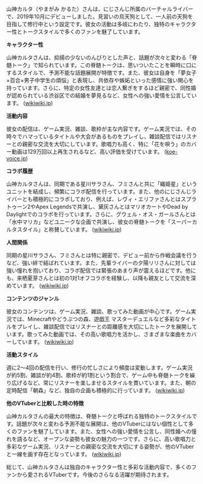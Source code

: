 山神カルタ（やまがみ かるた）さんは、にじさんじ所属のバーチャルライバーで、2019年10月にデビューしました。見習いの烏天狗として、一人前の天狗を目指して修行中という設定です。彼女の活動は多岐にわたり、独特のキャラクター性とトークスタイルで多くのファンを魅了しています。

**キャラクター性**

山神カルタさんは、抑揚の少ないのんびりとした声と、話題が次々と変わる「脊髄トーク」で知られています。この脊髄トークは、思いついたことを瞬時に口にするスタイルで、予測不能な話題展開が特徴です。また、彼女は自身を「夢女子×百合×男子中学生の煩悩」と表現し、共依存や嫉妬といった感情に強い関心を持っています。さらに、特定の女性友達とは恋人繋ぎをするほど親密で、同性婚が認められている渋谷区での結婚を夢見るなど、女性への強い愛情を公言しています。 ([wikiwiki.jp](https://wikiwiki.jp/nijisanji/%E5%B1%B1%E7%A5%9E%E3%82%AB%E3%83%AB%E3%82%BF?utm_source=openai))

**活動内容**

彼女の配信は、ゲーム実況、雑談、歌枠が主な内容です。ゲーム実況では、その時々でハマっているタイトルや大会があるものをプレイし、雑談配信ではリスナーとの親密な交流を大切にしています。歌唱力も高く、特に「花を唄う」のカバー動画は129万回以上再生されるなど、高い評価を受けています。 ([koe-voice.jp](https://koe-voice.jp/yamagami-karuta-previous-life/?utm_source=openai))

**コラボ履歴**

山神カルタさんは、同期である星川サラさん、フミさんと共に「織姫星」というユニットを結成し、頻繁にコラボ配信を行っています。また、他のにじさんじライバーとも積極的にコラボしており、例えば、レヴィ・エリファさんとはスプラトゥーン2やApex Legendsで共演し、黛灰さんとはマリオカートやDead by Daylightでのコラボを行っています。さらに、グウェル・オス・ガールさんとは「水中マリカ」などユニークな企画で共演し、彼女の脊髄トークを「スーパーカルタスタイル」と称賛しています。 ([wikiwiki.jp](https://wikiwiki.jp/nijisanji/%E5%B1%B1%E7%A5%9E%E3%82%AB%E3%83%AB%E3%82%BF?utm_source=openai))

**人間関係**

同期の星川サラさん、フミさんとは特に親密で、デビュー前から作戦会議を行うなど、強い絆で結ばれています。また、先輩ライバーの夕陽リリさんに対しては強い憧れを抱いており、コラボ配信では緊張のあまり声が震えるほどです。他にも、来栖夏芽さんとは初の1対1オフコラボを経験し、以降も親友として交流を深めています。 ([wikiwiki.jp](https://wikiwiki.jp/nijisanji/%E5%B1%B1%E7%A5%9E%E3%82%AB%E3%83%AB%E3%82%BF?utm_source=openai))

**コンテンツのジャンル**

彼女のコンテンツは、ゲーム実況、雑談、歌ってみた動画が中心です。ゲーム実況では、Minecraftやどうぶつの森、遊戯王 マスターデュエルなど多彩なタイトルをプレイし、雑談配信ではリスナーとの距離感を大切にしたトークを展開しています。歌ってみた動画では、その高い歌唱力を活かし、さまざまな楽曲をカバーしています。 ([wikiwiki.jp](https://wikiwiki.jp/nijisanji/%E5%B1%B1%E7%A5%9E%E3%82%AB%E3%83%AB%E3%82%BF?utm_source=openai))

**活動スタイル**

週に2～4回の配信を行い、修行の忙しさにより頻度は変動します。ゲーム実況が約5割、雑談が約4割、歌枠が約1割という割合で、ゲーム中も脊髄トークを繰り広げるなど、常にリスナーを楽しませるスタイルを貫いています。また、朝の定時配信「朝森」など、独自の企画も積極的に行っています。 ([wikiwiki.jp](https://wikiwiki.jp/nijisanji/%E5%B1%B1%E7%A5%9E%E3%82%AB%E3%83%AB%E3%82%BF?utm_source=openai))

**他のVTuberと比較した時の特徴**

山神カルタさんの最大の特徴は、脊髄トークと呼ばれる独特のトークスタイルです。話題が次々と変わる予測不能な展開は、他のVTuberにはない個性として多くのファンを魅了しています。また、女性への強い愛情を公言し、同性婚への憧れを語るなど、オープンな姿勢も彼女の魅力の一つです。さらに、高い歌唱力と多彩なゲーム実況、リスナーとの親密な交流を大切にする姿勢が、他のVTuberと一線を画す存在となっています。 ([wikiwiki.jp](https://wikiwiki.jp/nijisanji/%E5%B1%B1%E7%A5%9E%E3%82%AB%E3%83%AB%E3%82%BF?utm_source=openai))

総じて、山神カルタさんは独自のキャラクター性と多彩な活動内容で、多くのファンから愛されるVTuberです。今後のさらなる活躍が期待されます。 
